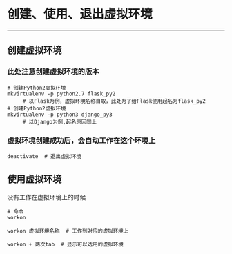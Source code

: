 # 创建、使用、退出虚拟环境

---

## 创建虚拟环境

### 此处注意创建虚拟环境的版本

```
# 创建Python2虚拟环境
mkvirtualenv -p python2.7 flask_py2
     # 以Flask为例，虚拟环境名称自取，此处为了给Flask使用起名为flask_py2
# 创建Python2虚拟环境
mkvirtualenv -p python3 django_py3
     # 以Django为例,起名原因同上
```

### 虚拟环境创建成功后，会自动工作在这个环境上

```
deactivate  # 退出虚拟环境
```

## 使用虚拟环境

没有工作在虚拟环境上的时候

```
# 命令
workon
```

`workon 虚拟环境名称  # 工作到对应的虚拟环境上`

`workon + 两次tab  # 显示可以选用的虚拟环境`

